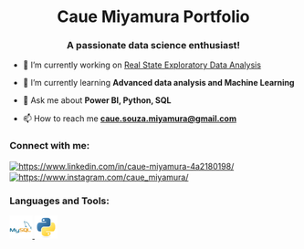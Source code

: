 <h1 align="center">Caue Miyamura Portfolio</h1>
<h3 align="center">A passionate data science enthusiast!</h3>

- 🔭 I’m currently working on [Real State Exploratory Data Analysis](https://github.com/cmiyamura/House-Rocket-Analysis)

- 🌱 I’m currently learning **Advanced data analysis and Machine Learning**

- 💬 Ask me about **Power BI, Python, SQL**

- 📫 How to reach me **caue.souza.miyamura@gmail.com**

<h3 align="left">Connect with me:</h3>
<p align="left">
<a href="https://linkedin.com/in/https://www.linkedin.com/in/caue-miyamura-4a2180198/" target="blank"><img align="center" src="https://raw.githubusercontent.com/rahuldkjain/github-profile-readme-generator/master/src/images/icons/Social/linked-in-alt.svg" alt="https://www.linkedin.com/in/caue-miyamura-4a2180198/" height="30" width="40" /></a>
<a href="https://instagram.com/https://www.instagram.com/caue_miyamura/" target="blank"><img align="center" src="https://raw.githubusercontent.com/rahuldkjain/github-profile-readme-generator/master/src/images/icons/Social/instagram.svg" alt="https://www.instagram.com/caue_miyamura/" height="30" width="40" /></a>
</p>

<h3 align="left">Languages and Tools:</h3>
<p align="left"> <a href="https://www.mysql.com/" target="_blank" rel="noreferrer"> <img src="https://raw.githubusercontent.com/devicons/devicon/master/icons/mysql/mysql-original-wordmark.svg" alt="mysql" width="40" height="40"/> </a> <a href="https://www.python.org" target="_blank" rel="noreferrer"> <img src="https://raw.githubusercontent.com/devicons/devicon/master/icons/python/python-original.svg" alt="python" width="40" height="40"/> </a> </p>

